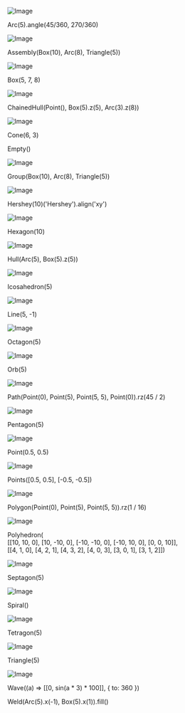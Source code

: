 ![Image](shapes.md.0.png)

Arc(5).angle(45/360, 270/360)

![Image](shapes.md.1.png)

Assembly(Box(10), Arc(8), Triangle(5))

![Image](shapes.md.2.png)

Box(5, 7, 8)

![Image](shapes.md.3.png)

ChainedHull(Point(), Box(5).z(5), Arc(3).z(8))

![Image](shapes.md.4.png)

Cone(6, 3)

Empty()

![Image](shapes.md.5.png)

Group(Box(10), Arc(8), Triangle(5))

![Image](shapes.md.6.png)

Hershey(10)('Hershey').align('xy')

![Image](shapes.md.7.png)

Hexagon(10)

![Image](shapes.md.8.png)

Hull(Arc(5), Box(5).z(5))

![Image](shapes.md.9.png)

Icosahedron(5)

![Image](shapes.md.10.png)

Line(5, -1)

![Image](shapes.md.11.png)

Octagon(5)

![Image](shapes.md.12.png)

Orb(5)

![Image](shapes.md.13.png)

Path(Point(0), Point(5), Point(5, 5), Point(0)).rz(45 / 2)

![Image](shapes.md.14.png)

Pentagon(5)

![Image](shapes.md.15.png)

Point(0.5, 0.5)

![Image](shapes.md.16.png)

Points([0.5, 0.5], [-0.5, -0.5])

![Image](shapes.md.17.png)

Polygon(Point(0), Point(5), Point(5, 5)).rz(1 / 16)

![Image](shapes.md.18.png)

Polyhedron(  
      [[10, 10, 0], [10, -10, 0], [-10, -10, 0], [-10, 10, 0], [0, 0, 10]],  
      [[4, 1, 0], [4, 2, 1], [4, 3, 2], [4, 0, 3], [3, 0, 1], [3, 1, 2]])

![Image](shapes.md.19.png)

Septagon(5)

![Image](shapes.md.20.png)

Spiral()

![Image](shapes.md.21.png)

Tetragon(5)

![Image](shapes.md.22.png)

Triangle(5)

![Image](shapes.md.23.png)

Wave((a) => [[0, sin(a * 3) * 100]], { to: 360 })

Weld(Arc(5).x(-1), Box(5).x(1)).fill()